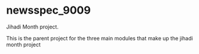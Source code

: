 newsspec_9009
=============

Jihadi Month project.


This is the parent project for the three main modules that make up the jihadi month project
